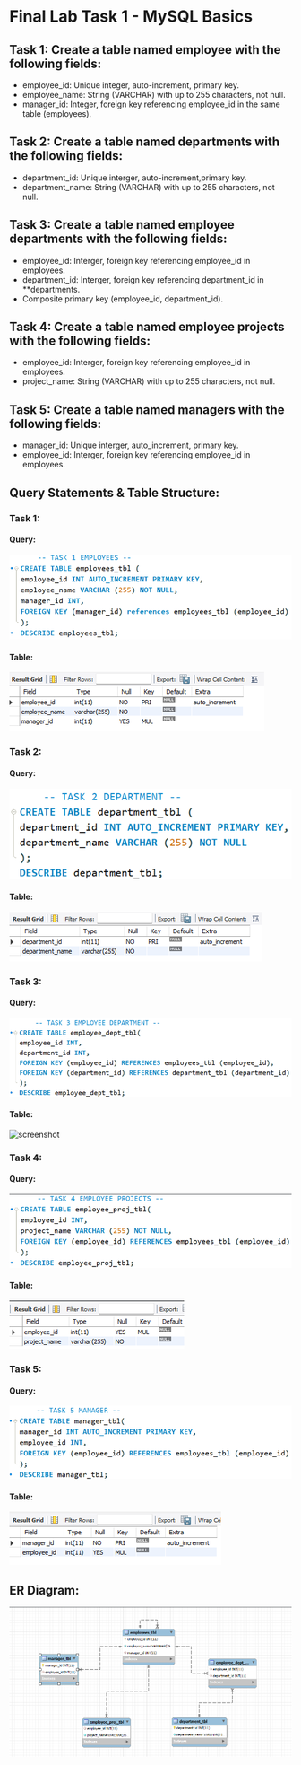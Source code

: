 # Final Lab Task 1 - MySQL Basics

## Task 1: Create a table named employee with the following fields:
- employee_id: Unique integer, auto-increment, primary key.
- employee_name: String (VARCHAR) with up to 255 characters, not null.
- manager_id: Integer, foreign key referencing employee_id in the same table (employees).
## Task 2: Create a table named departments with the following fields:
- department_id: Unique interger, auto-increment,primary key.
- department_name: String (VARCHAR) with up to 255 characters, not null.
## Task 3: Create a table named employee departments with the following fields:
- employee_id: Interger, foreign key referencing employee_id in employees.
- department_id: Interger, foreign key referencing department_id in **departments.
- Composite primary key (employee_id, department_id).
## Task 4: Create a table named employee projects with the following fields:
- employee_id: Interger, foreign key referencing employee_id in employees.
- project_name: String (VARCHAR) with up to 255 characters, not null.
## Task 5: Create a table named managers with the following fields:
- manager_id: Unique interger, auto_increment, primary key.
- employee_id: Interger, foreign key referencing employee_id in employees.

## Query Statements & Table Structure:
### Task 1:
#### Query:
![screenshot](Image/Screenshot%202025-04-23%20202257.png)
#### Table:
![screenshot](Image/Screenshot%202025-04-23%20202306.png)
### Task 2:
#### Query:
![screenshot](Image/Screenshot%202025-04-23%20202315.png)
#### Table:
![screenshot](Image/Screenshot%202025-04-23%20202321.png)
### Task 3:
#### Query:
![screenshot](Image/Screenshot%202025-04-23%20202330.png)
#### Table:
![screenshot](Screenshot%202025-04-23%20202336.png)
### Task 4:
#### Query:
![screenshot](Image/Screenshot%202025-04-23%20202343.png)
#### Table:
![screenshot](Image/Screenshot%202025-04-23%20202347.png)
### Task 5:
#### Query:
![screenshot](Image/Screenshot%202025-04-23%20202354.png)
#### Table:
![screenshot](Image/Screenshot%202025-04-23%20202400.png)
## ER Diagram:
![screenshot](Image/Screenshot%202025-04-23%20202411.png)
